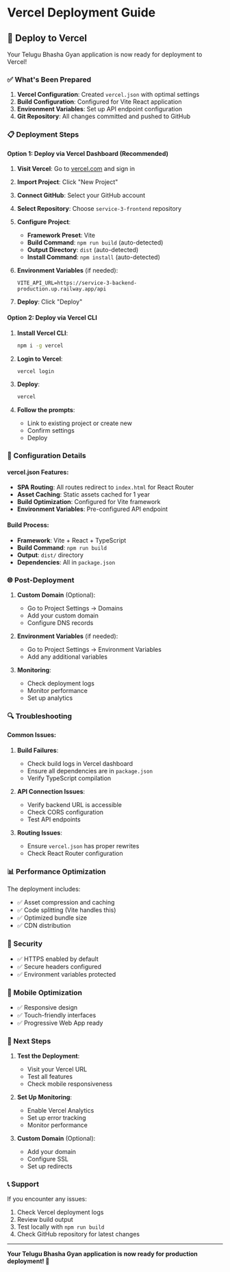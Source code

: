 # Vercel Deployment Guide

## 🚀 Deploy to Vercel

Your Telugu Bhasha Gyan application is now ready for deployment to Vercel!

### ✅ What's Been Prepared

1. **Vercel Configuration**: Created `vercel.json` with optimal settings
2. **Build Configuration**: Configured for Vite React application
3. **Environment Variables**: Set up API endpoint configuration
4. **Git Repository**: All changes committed and pushed to GitHub

### 📋 Deployment Steps

#### Option 1: Deploy via Vercel Dashboard (Recommended)

1. **Visit Vercel**: Go to [vercel.com](https://vercel.com) and sign in
2. **Import Project**: Click "New Project"
3. **Connect GitHub**: Select your GitHub account
4. **Select Repository**: Choose `service-3-frontend` repository
5. **Configure Project**:
   - **Framework Preset**: Vite
   - **Build Command**: `npm run build` (auto-detected)
   - **Output Directory**: `dist` (auto-detected)
   - **Install Command**: `npm install` (auto-detected)

6. **Environment Variables** (if needed):
   ```
   VITE_API_URL=https://service-3-backend-production.up.railway.app/api
   ```

7. **Deploy**: Click "Deploy"

#### Option 2: Deploy via Vercel CLI

1. **Install Vercel CLI**:
   ```bash
   npm i -g vercel
   ```

2. **Login to Vercel**:
   ```bash
   vercel login
   ```

3. **Deploy**:
   ```bash
   vercel
   ```

4. **Follow the prompts**:
   - Link to existing project or create new
   - Confirm settings
   - Deploy

### 🔧 Configuration Details

#### vercel.json Features:
- **SPA Routing**: All routes redirect to `index.html` for React Router
- **Asset Caching**: Static assets cached for 1 year
- **Build Optimization**: Configured for Vite framework
- **Environment Variables**: Pre-configured API endpoint

#### Build Process:
- **Framework**: Vite + React + TypeScript
- **Build Command**: `npm run build`
- **Output**: `dist/` directory
- **Dependencies**: All in `package.json`

### 🌐 Post-Deployment

1. **Custom Domain** (Optional):
   - Go to Project Settings → Domains
   - Add your custom domain
   - Configure DNS records

2. **Environment Variables** (if needed):
   - Go to Project Settings → Environment Variables
   - Add any additional variables

3. **Monitoring**:
   - Check deployment logs
   - Monitor performance
   - Set up analytics

### 🔍 Troubleshooting

#### Common Issues:

1. **Build Failures**:
   - Check build logs in Vercel dashboard
   - Ensure all dependencies are in `package.json`
   - Verify TypeScript compilation

2. **API Connection Issues**:
   - Verify backend URL is accessible
   - Check CORS configuration
   - Test API endpoints

3. **Routing Issues**:
   - Ensure `vercel.json` has proper rewrites
   - Check React Router configuration

### 📊 Performance Optimization

The deployment includes:
- ✅ Asset compression and caching
- ✅ Code splitting (Vite handles this)
- ✅ Optimized bundle size
- ✅ CDN distribution

### 🔐 Security

- ✅ HTTPS enabled by default
- ✅ Secure headers configured
- ✅ Environment variables protected

### 📱 Mobile Optimization

- ✅ Responsive design
- ✅ Touch-friendly interfaces
- ✅ Progressive Web App ready

### 🎯 Next Steps

1. **Test the Deployment**:
   - Visit your Vercel URL
   - Test all features
   - Check mobile responsiveness

2. **Set Up Monitoring**:
   - Enable Vercel Analytics
   - Set up error tracking
   - Monitor performance

3. **Custom Domain** (Optional):
   - Add your domain
   - Configure SSL
   - Set up redirects

### 📞 Support

If you encounter any issues:
1. Check Vercel deployment logs
2. Review build output
3. Test locally with `npm run build`
4. Check GitHub repository for latest changes

---

**Your Telugu Bhasha Gyan application is now ready for production deployment! 🎉**



